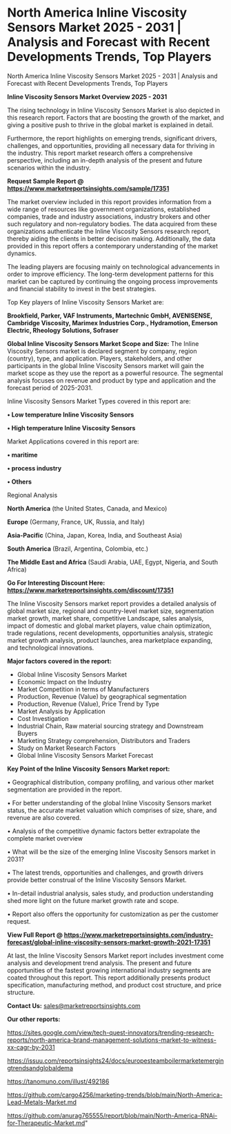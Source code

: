 # North America Inline Viscosity Sensors Market 2025 - 2031 | Analysis and Forecast with Recent Developments Trends, Top Players
North America Inline Viscosity Sensors Market 2025 - 2031 | Analysis and Forecast with Recent Developments Trends, Top Players

<Strong> Inline Viscosity Sensors Market Overview 2025 - 2031</strong>

The rising technology in Inline Viscosity Sensors Market is also depicted in this research report. Factors that are boosting the growth of the market, and giving a positive push to thrive in the global market is explained in detail.

Furthermore, the report highlights on emerging trends, significant drivers, challenges, and opportunities, providing all necessary data for thriving in the industry. This report market research offers a comprehensive perspective, including an in-depth analysis of the present and future scenarios within the industry.

<strong>Request Sample Report @ <a href=https://www.marketreportsinsights.com/sample/17351>https://www.marketreportsinsights.com/sample/17351</a></strong>

The market overview included in this report provides information from a wide range of resources like government organizations, established companies, trade and industry associations, industry brokers and other such regulatory and non-regulatory bodies. The data acquired from these organizations authenticate the Inline Viscosity Sensors research report, thereby aiding the clients in better decision making. Additionally, the data provided in this report offers a contemporary understanding of the market dynamics.

The leading players are focusing mainly on technological advancements in order to improve efficiency. The long-term development patterns for this market can be captured by continuing the ongoing process improvements and financial stability to invest in the best strategies.

Top Key players of Inline Viscosity Sensors Market are:

<strong>Brookfield, Parker, VAF Instruments, Martechnic GmbH, AVENISENSE, Cambridge Viscosity, Marimex Industries Corp., Hydramotion, Emerson Electric, Rheology Solutions, Sofraser</strong>

<strong><b>Global Inline Viscosity Sensors Market Scope and Size:</b></strong>
The Inline Viscosity Sensors market is declared segment by company, region (country), type, and application. Players, stakeholders, and other participants in the global Inline Viscosity Sensors market will gain the market scope as they use the report as a powerful resource. The segmental analysis focuses on revenue and product by type and application and the forecast period of 2025-2031.

Inline Viscosity Sensors Market Types covered in this report are:

<strong>• Low temperature Inline Viscosity Sensors

• High temperature Inline Viscosity Sensors</strong>

Market Applications covered in this report are:

<strong>• maritime

• process industry

• Others</strong> 

Regional Analysis

<strong>North America</strong> (the United States, Canada, and Mexico)

<strong>Europe</strong> (Germany, France, UK, Russia, and Italy)

<strong>Asia-Pacific</strong> (China, Japan, Korea, India, and Southeast Asia)

<strong>South America</strong> (Brazil, Argentina, Colombia, etc.)

<strong>The Middle East and Africa</strong> (Saudi Arabia, UAE, Egypt, Nigeria, and South Africa)

<strong>Go For Interesting Discount Here: <a href=https://www.marketreportsinsights.com/discount/17351>https://www.marketreportsinsights.com/discount/17351</a></strong>

The Inline Viscosity Sensors market report provides a detailed analysis of global market size, regional and country-level market size, segmentation market growth, market share, competitive Landscape, sales analysis, impact of domestic and global market players, value chain optimization, trade regulations, recent developments, opportunities analysis, strategic market growth analysis, product launches, area marketplace expanding, and technological innovations.

<strong><b>Major factors covered in the report:</b></strong>
<ul>
  <li>Global Inline Viscosity Sensors Market </li>
  <li>Economic Impact on the Industry</li>
  <li>Market Competition in terms of Manufacturers</li>
  <li>Production, Revenue (Value) by geographical segmentation</li>
  <li>Production, Revenue (Value), Price Trend by Type</li>
  <li>Market Analysis by Application</li>
  <li>Cost Investigation</li>
  <li>Industrial Chain, Raw material sourcing strategy and Downstream Buyers</li>
  <li>Marketing Strategy comprehension, Distributors and Traders</li>
  <li>Study on Market Research Factors</li>
  <li>Global Inline Viscosity Sensors Market Forecast</li>
</ul>

<strong><b>Key Point of the Inline Viscosity Sensors Market report:</b></strong>

• Geographical distribution, company profiling, and various other market segmentation are provided in the report.

• For better understanding of the global Inline Viscosity Sensors market status, the accurate market valuation which comprises of size, share, and revenue are also covered.

• Analysis of the competitive dynamic factors better extrapolate the complete market overview

• What will be the size of the emerging Inline Viscosity Sensors market in 2031?

• The latest trends, opportunities and challenges, and growth drivers provide better construal of the Inline Viscosity Sensors Market.

• In-detail industrial analysis, sales study, and production understanding shed more light on the future market growth rate and scope.

• Report also offers the opportunity for customization as per the customer request.

<strong><b>View Full Report @ <a href=https://www.marketreportsinsights.com/industry-forecast/global-inline-viscosity-sensors-market-growth-2021-17351>https://www.marketreportsinsights.com/industry-forecast/global-inline-viscosity-sensors-market-growth-2021-17351</a></b></strong>


At last, the Inline Viscosity Sensors Market report includes investment come analysis and development trend analysis. The present and future opportunities of the fastest growing international industry segments are coated throughout this report. This report additionally presents product specification, manufacturing method, and product cost structure, and price structure.

<strong>Contact Us:</strong>
sales@marketreportsinsights.com

<strong>Our other reports:</strong>

<a href=https://sites.google.com/view/tech-quest-innovators/trending-research-reports/north-america-brand-management-solutions-market-to-witness-xx-cagr-by-2031>https://sites.google.com/view/tech-quest-innovators/trending-research-reports/north-america-brand-management-solutions-market-to-witness-xx-cagr-by-2031</a>

<a href=https://issuu.com/reportsinsights24/docs/europesteamboilermarketemergingtrendsandglobaldema>https://issuu.com/reportsinsights24/docs/europesteamboilermarketemergingtrendsandglobaldema</a>

<a href=https://tanomuno.com/illust/492186>https://tanomuno.com/illust/492186</a>

<a href=https://github.com/cargo4256/marketing-trends/blob/main/North-America-Lead-Metals-Market.md>https://github.com/cargo4256/marketing-trends/blob/main/North-America-Lead-Metals-Market.md</a>

<a href=https://github.com/anurag765555/report/blob/main/North-America-RNAi-for-Therapeutic-Market.md>https://github.com/anurag765555/report/blob/main/North-America-RNAi-for-Therapeutic-Market.md</a>"
